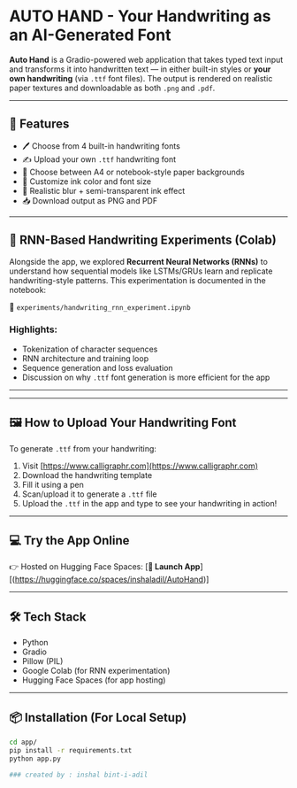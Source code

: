 #  AUTO HAND - Your Handwriting as an AI-Generated Font

**Auto Hand** is a Gradio-powered web application that takes typed text input and transforms it into handwritten text — in either built-in styles or **your own handwriting** (via `.ttf` font files). The output is rendered on realistic paper textures and downloadable as both `.png` and `.pdf`.

---

## 🚀 Features

- 🖊️ Choose from 4 built-in handwriting fonts
- ✍️ Upload your own `.ttf` handwriting font
- 📄 Choose between A4 or notebook-style paper backgrounds
- 🎨 Customize ink color and font size
- 📸 Realistic blur + semi-transparent ink effect
- 📥 Download output as PNG and PDF

---

## 🧪 RNN-Based Handwriting Experiments (Colab)

Alongside the app, we explored **Recurrent Neural Networks (RNNs)** to understand how sequential models like LSTMs/GRUs learn and replicate handwriting-style patterns. This experimentation is documented in the notebook:

📍 `experiments/handwriting_rnn_experiment.ipynb`

### Highlights:
- Tokenization of character sequences
- RNN architecture and training loop
- Sequence generation and loss evaluation
- Discussion on why `.ttf` font generation is more efficient for the app

---

---

## 🖼️ How to Upload Your Handwriting Font

To generate `.ttf` from your handwriting:

1. Visit [https://www.calligraphr.com](https://www.calligraphr.com)
2. Download the handwriting template
3. Fill it using a pen
4. Scan/upload it to generate a `.ttf` file
5. Upload the `.ttf` in the app and type to see your handwriting in action!

---

## 💻 Try the App Online

👉 Hosted on Hugging Face Spaces: [**🔗 Launch App**][(https://huggingface.co/spaces/inshaladil/AutoHand)]

---

## 🛠️ Tech Stack

- Python
- Gradio
- Pillow (PIL)
- Google Colab (for RNN experimentation)
- Hugging Face Spaces (for app hosting)

---

## 📦 Installation (For Local Setup)

```bash
cd app/
pip install -r requirements.txt
python app.py

### created by : inshal bint-i-adil


